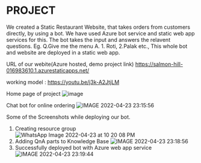 # PROJECT
We created a Static Restaurant Website, that takes orders from customers directly, by using a bot.
We have used Azure bot service and static web app services for this.
The bot takes the input and answers the relavent questions.
Eg. Q.Give me the menu   A. 1. Roti, 2.Palak etc.,
This whole bot and website are deployed in a static web app.

URL of our webite(Azure hosted, demo project link)
https://salmon-hill-016983610.1.azurestaticapps.net/

working model : https://youtu.be/j3k-A2JtjLM

Home page of project
![image](https://user-images.githubusercontent.com/83135144/165148226-b5dd61ff-dd72-4b2e-92f1-f64c5bb3e075.png)

Chat bot for online ordering 
![IMAGE 2022-04-23 23:15:56](https://user-images.githubusercontent.com/83135144/164933687-cdae6ca2-2c9d-4362-8118-9fff8010f57c.jpg)

Some of the Screenshots while deploying our bot.
1. Creating resource group
![WhatsApp Image 2022-04-23 at 10 20 08 PM](https://user-images.githubusercontent.com/83135144/164933772-75153fd8-629e-4a31-af38-b569c1616ae4.jpeg)
2. Adding QnA parts to Knowledge Base
 ![IMAGE 2022-04-23 23:18:56](https://user-images.githubusercontent.com/83135144/164933806-5817d19d-6350-4837-8f92-1e9756d419db.jpg)
3. Successfully deployed bot with Azure web app service
![IMAGE 2022-04-23 23:19:44](https://user-images.githubusercontent.com/83135144/164933827-c1da6f8e-2a02-4a89-bec0-2cd825ab64b9.jpg)
